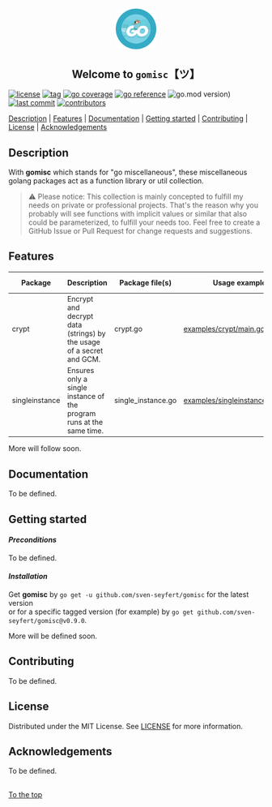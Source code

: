 #####

<p align="center">
    <img src="assets/images/logo.png" width="80" />
    <h2 align="center">Welcome to <code>gomisc</code>【ツ】</h2>
</p>

[![license](https://img.shields.io/badge/license-MIT-indianred.svg?style=flat-square&logo=spdx&logoColor=white)](https://github.com/sven-seyfert/gomisc/blob/main/LICENSE)
[![tag](https://img.shields.io/github/tag/sven-seyfert/gomisc.svg?color=slateblue&style=flat-square&logo=github)](https://github.com/sven-seyfert/gomisc/tags)
[![go coverage](https://img.shields.io/badge/coverage-Ø_87%25-seagreen.svg?style=flat-square&logo=go&logoColor=white)](https://raw.githack.com/sven-seyfert/gomisc/main/coverage/coverage.html)
[![go reference](https://img.shields.io/badge/reference-gomisc-steelblue.svg?style=flat-square&logo=go&logoColor=white)](https://pkg.go.dev/github.com/sven-seyfert/gomisc)
![go.mod version)](https://img.shields.io/github/go-mod/go-version/sven-seyfert/gomisc?color=lightskyblue&label=go.mod&style=flat-square&logo=go&logoColor=white)
[![last commit](https://img.shields.io/github/last-commit/sven-seyfert/gomisc.svg?color=darkgoldenrod&style=flat-square&logo=github)](https://github.com/sven-seyfert/gomisc/commits/master)
[![contributors](https://img.shields.io/github/contributors/sven-seyfert/gomisc.svg?color=darkolivegreen&style=flat-square&logo=github)](https://github.com/sven-seyfert/gomisc/graphs/contributors)

[Description](#description) | [Features](#features) | [Documentation](#documentation) | [Getting started](#getting-started) | [Contributing](#contributing) | [License](#license) | [Acknowledgements](#acknowledgements)

## Description

With **gomisc** which stands for "go miscellaneous", these miscellaneous golang packages act as a function library or util collection.

> ⚠ Please notice: This collection is mainly concepted to fulfill my needs on private or professional projects. That's the reason why you probably will see functions with implicit values or similar that also could be parameterized, to fulfill your needs too. Feel free to create a GitHub Issue or Pull Request for change requests and suggestions.

## Features

| Package        | Description                                                          | Package file(s)    | Usage example                                                                                                       | Tests available |
| ---            | ---                                                                  | ---                | ---                                                                                                                 | ---             |
| crypt          | Encrypt and decrypt data (strings) by the usage of a secret and GCM. | crypt.go           | [examples/crypt/main.go](https://github.com/sven-seyfert/gomisc/blob/main/examples/crypt/main.go)                   | ✅               |
| singleinstance | Ensures only a single instance of the program runs at the same time. | single_instance.go | [examples/singleinstance/main.go](https://github.com/sven-seyfert/gomisc/blob/main/examples/singleinstance/main.go) | ✅               |

More will follow soon.

## Documentation

To be defined.

## Getting started

#### *Preconditions*

To be defined.

#### *Installation*

Get **gomisc** by `go get -u github.com/sven-seyfert/gomisc` for the latest version<br />
or for a specific tagged version (for example) by `go get github.com/sven-seyfert/gomisc@v0.9.0`.

More will be defined soon.

## Contributing

To be defined.

## License

Distributed under the MIT License. See [LICENSE](https://github.com/sven-seyfert/gomisc/blob/main/LICENSE) for more information.

## Acknowledgements

To be defined.

##

[To the top](#)
